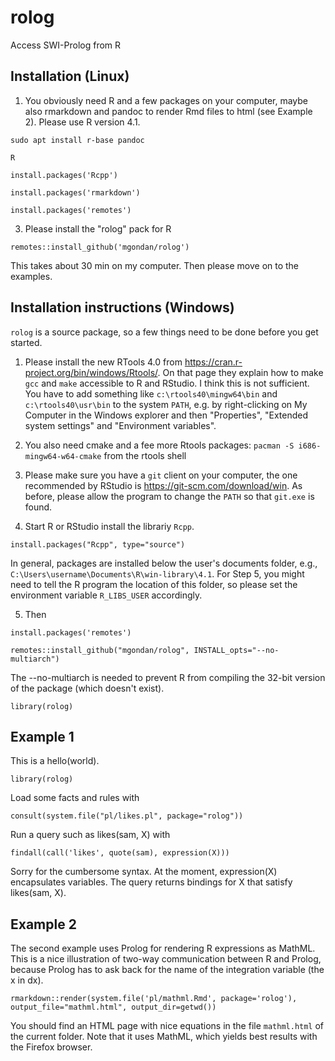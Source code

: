 # rolog
Access SWI-Prolog from R

## Installation (Linux)

1. You obviously need R and a few packages on your computer, maybe also rmarkdown and pandoc to render Rmd files to html (see Example 2). Please use R version 4.1.

`sudo apt install r-base pandoc`

`R`

`install.packages('Rcpp')`

`install.packages('rmarkdown')`

`install.packages('remotes')`

3. Please install the "rolog" pack for R

`remotes::install_github('mgondan/rolog')`

This takes about 30 min on my computer. Then please move on to the examples.

## Installation instructions (Windows)

`rolog` is a source package, so a few things need to be done before you get started.

1. Please install the new RTools 4.0 from https://cran.r-project.org/bin/windows/Rtools/. On that page they explain how to make `gcc` and `make` accessible to R and RStudio. I think this is not sufficient. You have to add something like `c:\rtools40\mingw64\bin` and `c:\rtools40\usr\bin` to the system `PATH`, e.g. by right-clicking on My Computer in the Windows explorer and then "Properties", "Extended system settings" and "Environment variables".

2. You also need cmake and a fee more Rtools packages: `pacman -S i686-mingw64-w64-cmake` from the rtools shell

3. Please make sure you have a `git` client on your computer, the one recommended by RStudio is https://git-scm.com/download/win. As before, please allow the program to change the `PATH` so that `git.exe` is found.

4. Start R or RStudio install the librariy `Rcpp`.

`install.packages("Rcpp", type="source")`

In general, packages are installed below the user's documents folder, e.g., `C:\Users\username\Documents\R\win-library\4.1`. For Step 5, you might need to tell the R program the location of this folder, so please set the environment variable `R_LIBS_USER` accordingly.

5. Then 

`install.packages('remotes')`

`remotes::install_github("mgondan/rolog", INSTALL_opts="--no-multiarch")`

The --no-multiarch is needed to prevent R from compiling the 32-bit version of the package (which doesn't exist).

`library(rolog)`

## Example 1

This is a hello(world).

`library(rolog)`

Load some facts and rules with 

`consult(system.file("pl/likes.pl", package="rolog"))`

Run a query such as likes(sam, X) with 

`findall(call('likes', quote(sam), expression(X)))`

Sorry for the cumbersome syntax. At the moment, expression(X) encapsulates variables. The query returns bindings for X that satisfy likes(sam, X).

## Example 2

The second example uses Prolog for rendering R expressions as MathML. This is a nice illustration of two-way communication between R and Prolog, because Prolog has to ask
back for the name of the integration variable (the x in dx).

`rmarkdown::render(system.file('pl/mathml.Rmd', package='rolog'), output_file="mathml.html", output_dir=getwd())`

You should find an HTML page with nice equations in the file `mathml.html` of the current folder. Note that it uses MathML, which yields best results with the Firefox browser.
